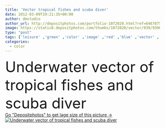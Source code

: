 ```yaml
---
title: 'Vector tropical fishes and scuba diver'
date: 2012-03-09T19:21:35+00:00
author: dmstudio
author_url: http://depositphotos.com/portfolio-1072020.html?ref=64678756
image: https://static8.depositphotos.com/thumbs/1072020/vector/939/9396417/api_thumb_450.jpg?forcejpeg=true
type: "post"
tags: ['leisure' ,'green' ,'color' ,'image' ,'red' ,'blue' ,'vector' ,'striped' ,'background' ,'colorful' ,'illustration' ,'design' ,'beautiful' ,'bright' ,'travel' ,'relaxation' ,'nature' ,'environment' ,'water' ,'weed' ,'orange' ,'plants' ,'colour' ,'light' ,'life' ,'animal' ,'man' ,'sea' ,'black' ,'wildlife' ,'tropical' ,'pink' ,'fish' ,'bubbles' ,'marine' ,'ocean' ,'tourism' ,'recreation' ,'ornamental' ,'underwater' ,'diving' ,'scuba' ,'swimming' ,'pets' ,'reef' ,'of' ,'seaweed' ,'community' ,'coral' ,'fishes' ]
categories: 
  - color
---
```

<div aling="center">
            <font size="60"> Underwater vector of tropical fishes and scuba diver</font>   
</div>
<div>
    <a href='https://depositphotos.com/9396417/stock-illustration-vector-tropical-fishes-and-scuba.html?ref=64678756' target=_blank > Go "Depositphotos" to get lage size of this picture ->
        <img href='https://depositphotos.com/9396417/stock-illustration-vector-tropical-fishes-and-scuba.html?ref=64678756' src='https://static8.depositphotos.com/1072020/939/v/950/depositphotos_9396417-stock-illustration-vector-tropical-fishes-and-scuba.jpg?forcejpeg=true' alt='Underwater vector of tropical fishes and scuba diver' >
    </a>
</div>
